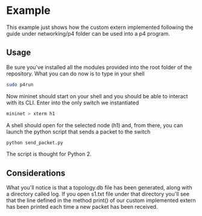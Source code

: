 # Example

This example just shows how the custom extern implemented following the guide under networking/p4 folder can be used into a p4 program.

## Usage

Be sure you've installed all the modules provided into the root folder of the repository. What you can do now is to type in your shell

```bash
sudo p4run
```

Now mininet should start on your shell and you should be able to interact with its CLI. Enter into the only switch we instantiated

```bash
mininet > xterm h1
```

A shell should open for the selected node (h1) and, from there, you can launch the python script that sends a packet to the switch

```bash
python send_packet.py
```

The script is thought for Python 2.

## Considerations

What you'll notice is that a topology.db file has been generated, along with a directory called log. If you open s1.txt file under that directory you'll see that the line defined in the method print() of our custom implemented extern has been printed each time a new packet has been received.
